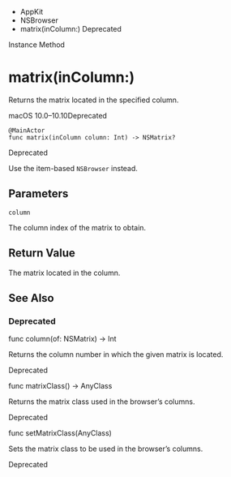 

- AppKit
- NSBrowser
-  matrix(inColumn:) Deprecated

Instance Method

# matrix(inColumn:)

Returns the matrix located in the specified column.

macOS 10.0–10.10Deprecated

``` source
@MainActor
func matrix(inColumn column: Int) -> NSMatrix?
```

Deprecated

Use the item-based `NSBrowser` instead.

## Parameters 

`column`  

The column index of the matrix to obtain.

## Return Value

The matrix located in the column.

## See Also

### Deprecated

func column(of: NSMatrix) -> Int

Returns the column number in which the given matrix is located.

Deprecated

func matrixClass() -> AnyClass

Returns the matrix class used in the browser’s columns.

Deprecated

func setMatrixClass(AnyClass)

Sets the matrix class to be used in the browser’s columns.

Deprecated

